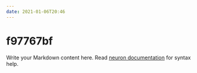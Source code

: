 ```yaml
---
date: 2021-01-06T20:46
---
```


# f97767bf

Write your Markdown content here. Read [neuron documentation](https://neuron.zettel.page/2011404.html) for syntax help.

